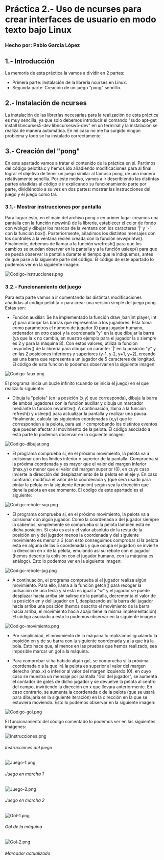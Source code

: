# Práctica 2.- Uso de ncurses para crear interfaces de usuario en modo texto bajo Linux
### Hecho por: Pablo García López

## 1.- Introducción
La memoria de esta práctica la vamos a dividir en 2 partes:
- Primera parte: Instalación de la librería ncurses en Linux.
- Segunda parte: Creación de un juego "pong" sencillo.

## 2.- Instalación de ncurses
La instalación de las librerías necesarias para la realización de esta práctica es muy sencilla, ya que solo debemos introducir el comando "sudo apt-get install libncurses5-dev libncursesw5-dev" en un terminal y la instalación se realiza de manera automática. En mi caso no me ha surgido ningún problema y todo se ha instalado correctamente.

## 3.- Creación del "pong"
En este apartado vamos a tratar el contenido de la práctica en si. Partimos del código pelotita.c y hemos ido añadiendo modificaciones para al final lograr el objetivo de tener un juego similar al famoso pong, de una manera relativamente sencilla. Por este motivo, vamos a ir describiendo las distintas partes añadidas al código e ir explicando su funcionamiento parte por parte, dividiéndolo a su vez en dos partes: mostrar las instrucciones del juego y el juego como tal.

### 3.1.- Mostrar instrucciones por pantalla
Para lograr esto, en el main del archivo pong.c en primer lugar creamos una pantalla con la función newwin() de la librería, establecer el color de fondo con wbkgd y dibujar los marcos de la ventana con los caracteres '|' y '-' con la función box(). Posteriormente, añadimos los distintos mensajes con los controles a la ventana recién creada con la función mvwprintw(). Finalmente, debemos de llamar a la función wrefresh() para que los cambios se puedan observar en la pantalla y a la función usleep() para que se pueda observar la pantalla durante el tiempo que le indiquemos, antes de que pase a la siguiente parte del código. El código de este apartado lo podemos ver en la siguiente imagen:

![Codigo-instrucciones.png](https://i.postimg.cc/3R9wVyGh/Codigo-instrucciones.png)

### 3.2.- Funcionamiento del juego
Para esta parte vamos a ir comentando las distintas modificaciones añadidas al código pelotita.c para crear una versión simple del juego pong. Estas son:

- Función auxiliar: Se ha implementado la función draw_bar(int player, int y) para dibujar las barras que representan a los jugadores. Esta toma como parámetros el número de jugador (0 para jugador humano, ordenador en otro caso) y la coordenada "y" en la que dibujar la barra (ya que la x no cambia, en nuestro ejemplo para el jugador la x siempre es 2 y para la máquina 8). Con estos valores, utiliza la función mvprintw() de la librería para dibujar un carácter '|' en la posición "y" y en las 2 posiciones inferiores y superiores (y-1, y-2, y+1, y+2), creando así una barra que representa a un jugador de 5 caracteres de longitud. El código de esta función lo podemos observar en la siguiente imagen: 

![Codigo-faux.png](https://i.postimg.cc/d3xVQznS/Codigo-faux.png)

El programa inicia un bucle infinito (cuando se inicia el juego) en el que realiza lo siguiente:
- Dibuja la "pelota" (en la posición (x,y) que corresponda), dibuja la barra de ambos jugadores con la función auxiliar y dibuja un marcador mediante la función mvprintw(). A continuación, llama a la función refresh() y usleep() para actualizar la pantalla y realizar una pausa. Finalmente, calcula las siguientes coordenadas (x,y) que le corresponden a la pelota, para así ir comprobando los distintos eventos que pueden afectar al movimiento de la pelota. El código asociado a esta parte lo podemos observar en la siguiente imagen:

![Codigo-dibujar.png](https://i.postimg.cc/jj0C7YTp/Codigo-dibujar.png)

- El programa comprueba si, en el próximo movimiento, la pelota va a colisionar con los límites inferior o superior de la pantalla. Comprueba si la próxima coordenada y es mayor que el valor del margen inferior (max_y) o menor que el valor del margen superior (0), en cuyo caso invierte la dirección del desplazamiento de la pelota en el eje y. En caso contrario, modifica el valor de la coordenada y (que será usado para pintar la pelota en la siguiente iteración) según sea la dirección que tiene la pelota en ese momento. El código de este apartado es el siguiente:

![Codigo-rebote-sup.png](https://i.postimg.cc/DZ7ZxQ85/Codigo-rebote-sup.png)

- El programa comprueba si, en el próximo movimiento, la pelota va a colisionar con algún jugador. Como la coordenada x del jugador siempre la sabemos, simplemente se comprueba si la pelota también está en dicha posición. Si esto es así y el valor absoluto de la resta de la posición en y del jugador menos la coordenada y del siguiente movimiento es menor a 3 (con esto conseguimos comprobar si la pelota está en alguna de las 5 coordenadas y que ocupa el jugador) se invierte la dirección en x de la pelota, emulando así su rebote con el jugador (hemos descrito la colisión con el jugador humano, con la máquina es análogo). Esto lo podemos ver en la siguiente imagen:

![Codigo-rebote-jug.png](https://i.postimg.cc/T1wP6RjD/Codigo-rebote-jug.png)

- A continuación, el programa comprueba si el jugador realiza algún movimiento. Para ello, llama a la función getch() para recoger la pulsación de una tecla y si esta es igual a "w" y el jugador se puede desplazar hacia arriba sin salirse de la pantalla, decrementa el valor de la posición en y del jugador en 1, desplazando así la barra del jugador hacia arriba una posición (hemos descrito el movimiento de la barra hacia arriba, el movimiento hacia abajo tiene la misma implementación). El código asociado a esto lo podemos observar en la siguiente imagen:

![Codigo-movimiento.png](https://i.postimg.cc/5970mC1q/Codigo-movimiento.png)

- Por simplicidad, el movimiento de la máquina lo realizamos igualando la posición en y de su barra con la siguiente coordenada y a la que irá la bola. Esto hace que, al menos en las pruebas que hemos realizado, sea imposible marcar un gol a la máquina. 

- Para comprobar si ha habido algún gol, se comprueba si la próxima coordenada x a la que irá la pelota es superior al valor del margen derecho (max_x) o inferior al valor del margen izquierdo (0), en cuyo caso se muestra un mensaje por pantalla "Gol del jugador", se aumenta el contador de goles de dicho jugador y se devuelve la pelota al centro del campo, invirtiendo la dirección en x que llevara anteriormente. En caso contrario, se aumenta la coordenada x de la pelota (que se usará para dibujarla en la siguiente iteración) en la dirección en la que se estuviera moviendo. Esto lo podemos observar en la siguiente imagen:

![Codigo-gol.png](https://i.postimg.cc/JhN03Y4G/Codigo-gol.png)

El funcionamiento del código comentado lo podemos ver en las siguientes imágenes:

![Instrucciones.png](https://i.postimg.cc/BvT58CrC/Instrucciones.png)
###### Instrucciones del juego

![Juego-1.png](https://i.postimg.cc/7h6SWrfB/Juego-1.png)

###### Juego en marcha 1
![Juego-2.png](https://i.postimg.cc/k4wxsgX6/Juego-2.png)

###### Juego en marcha 2
![Gol-1.png](https://i.postimg.cc/3w5CJqcR/Gol-1.png)

###### Gol de la máquina 
![Gol-2.png](https://i.postimg.cc/QtjQcTsZ/Gol-2.png)

###### Marcador actualizado
